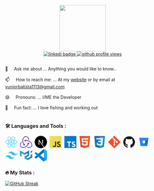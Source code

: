 <div align="center">
  <img align="center" width="150px" height="150px" align="center" src="https://res.cloudinary.com/https-yuniorbatista-com/image/upload/v1699882375/Github%20Readme/developer_lbiumt.png" />
</div>
<div align="center">
  <a href="https://www.linkedin.com/in/yunior-profile">
   <img src="https://img.shields.io/badge/LinkedIn-blue?logo=linkedin&logoColor=white" alt="linkedi badge" />
  </a>
  <a href="#">
    <img src="https://komarev.com/ghpvc/?username=batistaDev1113&style=flat-square&color=blue" alt="github profile views" />
  </a>
</div>
&nbsp;&nbsp;

 💬  &nbsp;&nbsp;&nbsp;&nbsp;Ask me about ... Anything you would like to know..<br /><br />
 📫  &nbsp;&nbsp;&nbsp;&nbsp;How to reach me: ... At my [website](https://yuniorbatista.com) or by email at yuniorbatista1113@gmail.com<br /><br />
 😄  &nbsp;&nbsp;&nbsp;&nbsp;Pronouns: ... I/ME the Developer<br /><br />
 🎣  &nbsp;&nbsp;&nbsp;&nbsp;Fun fact: ... I love fishing and working out<br /><br />

### :hammer_and_wrench: Languages and Tools :
<div>
  <img src="https://github.com/devicons/devicon/blob/master/icons/react/react-original.svg" width="40px" height="40px" />&nbsp;
  <img src="https://github.com/devicons/devicon/blob/master/icons/redux/redux-original.svg" width="40px" height="40px" />&nbsp;
  <img src="https://github.com/devicons/devicon/blob/master/icons/nextjs/nextjs-original.svg" width="40px" height="40px" />&nbsp;
  <img src="https://github.com/devicons/devicon/blob/master/icons/javascript/javascript-original.svg" width="40px" height="40px" />&nbsp;
  <img src="https://github.com/devicons/devicon/blob/master/icons/typescript/typescript-original.svg" width="40px" height="40px" />&nbsp;
  <img src="https://github.com/devicons/devicon/blob/master/icons/html5/html5-original.svg" width="40px" height="40px" />&nbsp;
  <img src="https://github.com/devicons/devicon/blob/master/icons/css3/css3-original.svg" width="40px" height="40px" />&nbsp;
  <img src="https://github.com/devicons/devicon/blob/master/icons/git/git-original.svg" width="40px" height="40px" />&nbsp;
  <img src="https://github.com/devicons/devicon/blob/master/icons/github/github-original.svg" width="40px" height="40px" />&nbsp;
  <img src="https://github.com/devicons/devicon/blob/master/icons/bitbucket/bitbucket-original.svg" width="40px" height="40px" />&nbsp;
  <img src="https://github.com/devicons/devicon/blob/master/icons/tailwindcss/tailwindcss-plain.svg" width="40px" height="40px" />&nbsp;
  <img src="https://github.com/devicons/devicon/blob/master/icons/materialui/materialui-original.svg" width="40px" height="40px" />&nbsp;
  <img src="https://github.com/devicons/devicon/blob/master/icons/vscode/vscode-original.svg" width="40px" height="40px" />&nbsp;
</div>

### :fire: My Stats :
<a href="https://git.io/streak-stats"><img src="https://streak-stats.demolab.com?user=batistaDev1113" alt="GitHub Streak" /></a>

 

 

